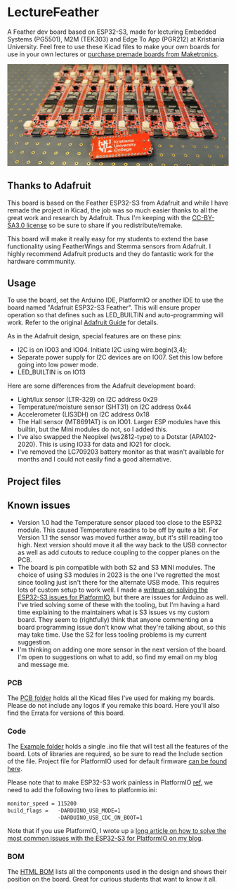 # LectureFeather
A Feather dev board based on ESP32-S3, made for lecturing Embedded Systems (PG5501), M2M (TEK303) and Edge To App (PGR212) at Kristiania University. Feel free to use these Kicad files to make your own boards for use in your own lectures or [purchase premade boards from Maketronics](https://maketronics.no/products/lecturefeather/).

![First batch](./img/firstBatch.jpg)

## Thanks to Adafruit
This board is based on the Feather ESP32-S3 from Adafruit and while I have remade the project in Kicad, the job was so much easier thanks to all the great work and research by Adafruit. Thus I'm keeping with the [CC-BY-SA3.0 license](./license.txt) so be sure to share if you redistribute/remake.

This board will make it really easy for my students to extend the base functionality using FeatherWings and Stemma sensors from Adafruit. I highly recommend Adafruit products and they do fantastic work for the hardware commmunity.

## Usage
To use the board, set the Arduino IDE, PlatformIO or another IDE to use the board named "Adafruit ESP32-S3 Feather". This will ensure proper operation so that defines such as LED_BUILTIN and auto-programming will work. Refer to the original [Adafruit Guide](https://learn.adafruit.com/adafruit-esp32-s2-feather) for details.

As in the Adafruit design, special features are on these pins:
* I2C is on IO03 and IO04. Initiate I2C using wire.begin(3,4);
* Separate power supply for I2C devices are on IO07. Set this low before going into low power mode.
* LED_BUILTIN is on IO13

Here are some differences from the Adafruit development board:

* Light/lux sensor (LTR-329) on I2C address 0x29
* Temperature/moisture sensor (SHT31) on I2C address 0x44
* Accelerometer (LIS3DH) on I2C address 0x18
* The Hall sensor (MT8691AT) is on IO01. Larger ESP modules have this builtin, but the Mini modules do not, so I added this.
* I've also swapped the Neopixel (ws2812-type) to a Dotstar (APA102-2020). This is using IO33 for data and IO21 for clock.
* I've removed the LC709203 battery monitor as that wasn't available for months and I could not easily find a good alternative.

## Project files

## Known issues
- Version 1.0 had the Temperature sensor placed too close to the ESP32 module. This caused Temperature readins to be off by quite a bit. For Version 1.1 the sensor was moved further away, but it's still reading too high. Next version should move it all the way back to the USB connector as well as add cutouts to reduce coupling to the copper planes on the PCB.
- The board is pin compatible with both S2 and S3 MINI modules. The choice of using S3 modules in 2023 is the one I've regretted the most since tooling just isn't there for the alternate USB mode. This requires lots of custom setup to work well. I made a [writeup on solving the ESP32-S3 issues for PlatformIO](https://flashgamer.com/blog/comments/solving-platformio-issues-with-the-adafruit-feather-s3), but there are issues for Arduino as well. I've tried solving some of these with the tooling, but I'm having a hard time explaining to the maintainers what is S3 issues vs my custom board. They seem to (rightfully) think that anyone commenting on a board programming issue don't know what they're talking about, so this may take time. Use the S2 for less tooling problems is my current suggestion.
- I'm thinking on adding one more sensor in the next version of the board. I'm open to suggestions on what to add, so find my email on my blog and message me.

### PCB
The [PCB folder](./pcb) holds all the Kicad files I've used for making my boards. Please do not include any logos if you remake this board. Here you'll also find the Errata for versions of this board.

### Code
The [Example folder](./examples) holds a single .ino file that will test all the features of the board. Lots of libraries are required, so be sure to read the Include section of the file. Project file for PlatformIO used for default firmware [can be found here](https://github.com/jenschr/TestAll).

Please note that to make ESP32-S3 work painless in PlatformIO [ref](https://github.com/espressif/arduino-esp32/issues/6762#issuecomment-1182821492), we need to add the following two lines to platformio.ini:

    monitor_speed = 115200
    build_flags =   -DARDUINO_USB_MODE=1
                    -DARDUINO_USB_CDC_ON_BOOT=1
    
Note that if you use PlatformIO, I wrote up a [long article on how to solve the most common issues with the ESP32-S3 for PlatformIO on my blog](https://flashgamer.com/blog/comments/solving-platformio-issues-with-the-adafruit-feather-s3).

### BOM
The [HTML BOM](./bom) lists all the components used in the design and shows their position on the board. Great for curious students that want to know it all.
